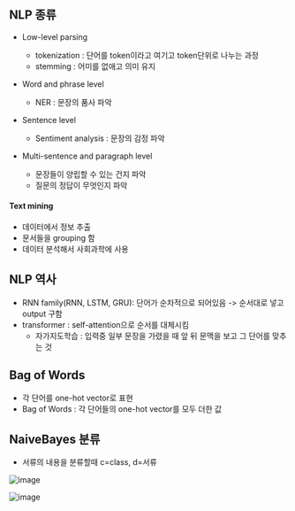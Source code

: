 ## NLP 종류

* Low-level parsing
  * tokenization : 단어를 token이라고 여기고 token단위로 나누는 과정
  * stemming : 어미를 없애고 의미 유지

* Word and phrase level
  * NER : 문장의 품사 파악

* Sentence level
  * Sentiment analysis : 문장의 감정 파악

* Multi-sentence and paragraph level
  * 문장들이 양립할 수 있는 건지 파악
  * 질문의 정답이 무엇인지 파악

#### Text mining
* 데이터에서 정보 추출
* 문서들을 grouping 함
* 데이터 분석해서 사회과학에 사용


## NLP 역사
* RNN family(RNN, LSTM, GRU): 단어가 순차적으로 되어있음 -> 순서대로 넣고 output 구함
* transformer : self-attention으로 순서를 대체시킴
  * 자가지도학습 : 입력중 일부 문장을 가렸을 때 앞 뒤 문맥을 보고 그 단어를 맞추는 것

## Bag of Words
* 각 단어를 one-hot vector로 표현
* Bag of Words : 각 단어들의 one-hot vector를 모두 더한 값


## NaiveBayes 분류
* 서류의 내용을 분류할때 c=class, d=서류

![image](https://user-images.githubusercontent.com/63588046/157574000-78e78329-efb3-400b-b8a0-a668db8337ac.png)

![image](https://user-images.githubusercontent.com/63588046/157574105-eda1edce-3ecc-4c0a-93c5-8ed1e3aa7273.png)










